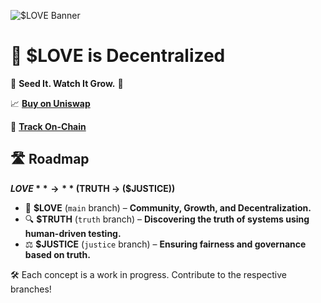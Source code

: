 ![$LOVE Banner](IMAGE_URL_HERE)


# 🥰 $LOVE is Decentralized  

🤔 **Seed It. Watch It Grow.** 🚀  

📈 **[Buy on Uniswap](https://app.uniswap.org/#/swap?chain=base&outputCurrency=0xF4d749aBDD407Ec2158eC6273937C8251E42c07f)** 

🔗 **[Track On-Chain](https://basescan.org/token/0xF4d749aBDD407Ec2158eC6273937C8251E42c07f)**


## 🛣️ Roadmap  
**$LOVE** → **($TRUTH → ($JUSTICE))**  

- 🌱 **$LOVE** (`main` branch) – **Community, Growth, and Decentralization.**  
- 🔍 **$TRUTH** (`truth` branch) – **Discovering the truth of systems using human-driven testing.**  
- ⚖️ **$JUSTICE** (`justice` branch) – **Ensuring fairness and governance based on truth.**  

🛠️ Each concept is a work in progress. Contribute to the respective branches!  

